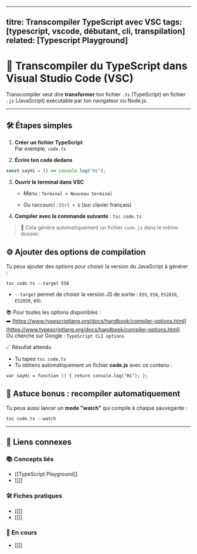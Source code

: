 



---
titre: Transcompiler TypeScript avec VSC
tags: [typescript, vscode, débutant, cli, transpilation]
related: [Typescript Playground]
---

# 🔧 Transcompiler du TypeScript dans Visual Studio Code (VSC)

Transcompiler veut dire **transformer** ton fichier `.ts` (TypeScript) en fichier `.js` (JavaScript) exécutable par ton navigateur ou Node.js.

---

## 🛠️ Étapes simples

1. **Créer un fichier TypeScript**  
   Par exemple, `code.ts`

2. **Écrire ton code dedans**

```ts
const sayHi = () => console.log("Hi");
```

3. **Ouvrir le terminal dans VSC**
    
    - Menu : `Terminal > Nouveau terminal`
        
    - Ou raccourci : `Ctrl + ù` (sur clavier français)
        
4. **Compiler avec la commande suivante** :
```tsc code.ts```

> 📁 Cela génère automatiquement un fichier `code.js` dans le même dossier.

## ⚙️ Ajouter des options de compilation

Tu peux ajouter des options pour choisir la version du JavaScript à générer :

```
tsc code.ts --target ES6
```

*  `--target` permet de choisir la version JS de sortie : `ES5`, `ES6`, `ES2016`, `ES2020`, etc.

📚 Pour toutes les options disponibles :  
➡️ [https://www.typescriptlang.org/docs/handbook/compiler-options.html](https://www.typescriptlang.org/docs/handbook/compiler-options.html)  
Ou cherche sur Google : `TypeScript CLI options`

✅ Résultat attendu
*  Tu tapes `tsc code.ts`
*  Tu obtiens automatiquement un fichier **code.js** avec ce contenu :

```
var sayHi = function () { return console.log("Hi"); };
```

## 🔁 Astuce bonus : recompiler automatiquement

Tu peux aussi lancer un **mode "watch"** qui compile à chaque sauvegarde :

```
tsc code.ts --watch
```

---

## 🔗 Liens connexes

### 📚 Concepts liés
- [[TypeScript Playground]]
- [[]]

### 🛠️ Fiches pratiques
- [[]]
- [[]]

### 🚧 En cours
- [[]]
